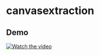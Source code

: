 # canvasextraction


## Demo
[![Watch the video](https://i.imgflip.com/604ad4.jpg)](https://www.youtube.com/watch?v=tM6KFKM0MS0)
